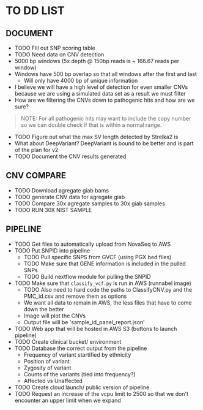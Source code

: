 # TO DD LIST

## DOCUMENT

- TODO Fill out SNP scoring table
- TODO Need data on CNV detection
- 5000 bp windows (5x depth @ 150bp reads is ~ 166.67 reads per window)
- Windows have 500 bp overlap so that all windows after the first and last
  - Will only have 4000 bp of unique information
- I believe we will have a high level of detection for even smaller CNVs because we are using a simulated data set as a result we must filter
- How are we filtering the CNVs down to pathogenic hits and how are we sure?
> NOTE: For all pathogenic hits may want to include the copy number so we can double check if that is within a normal range.
- TODO Figure out what the max SV length detected by Strelka2 is
- What about DeepVariant? DeepVariant is bound to be better and is part of the plan for v2
- TODO Document the CNV results generated


## CNV COMPARE

- TODO Download agregate giab bams
- TODO generate CNV data for agregate giab
- TODO Compare 30x agregate samples to 30x giab samples
- TODO RUN 30X NIST SAMPLE


## PIPELINE

- TODO Get files to automatically upload from NovaSeq to AWS
- TODO Put SNPID into pipeline
  - TODO Pull specific SNPS from GVCF (using PGX bed files)
  - TODO Make sure that GENE information is included in the pulled SNPs
  - TODO Build nextflow module for pulling the SNPID
- TODO Make sure that `classify_vcf.py` is run in AWS (runnabel image)
  - TODO Also need to hard code the paths to ClassifyCNV.py and the PMC_id.csv and remove them as options
  - We want all data to remain in AWS, the less files that have to come down the better
  - Image will plot the CNVs
  - Output file will be 'sample_id_panel_report.json'
- TODO Web app that will be hosted in AWS S3 (buttons to launch pipeline)
- TODO Create clinical bucket/ environment
- TODO Database the correct output from the pipeline
  - Frequency of variant startified by ethnicity
  - Position of variant
  - Zygosity of variant
  - Counts of the variants (tied into frequency?)
  - Affected vs Unaffected
- TODO Create cloud launch/ public version of pipeline
- TODO Request an increase of the vcpu limit to 2500 so that we don't encounter an upper limit when we expand
